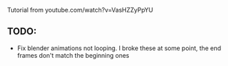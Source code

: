 Tutorial from youtube.com/watch?v=VasHZZyPpYU

## TODO:
- Fix blender animations not looping. I broke these at some point, the end frames don't match the beginning ones 
